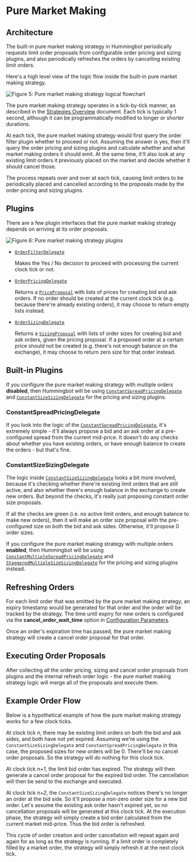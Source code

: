 # Pure Market Making

## Architecture

The built-in pure market making strategy in Hummingbot periodically requests limit order proposals from configurable order pricing and sizing plugins, and also periodically refreshes the orders by cancelling existing limit orders.

Here's a high level view of the logic flow inside the built-in pure market making strategy.

![Figure 5: Pure market making strategy logical flowchart](/assets/img/pure-mm-flowchart.svg)

The pure market making strategy operates in a tick-by-tick manner, as described in the [Strategies Overview](/strategies) document. Each tick is typically 1 second, although it can be programmatically modified to longer or shorter durations.

At each tick, the pure market making strategy would first query the order filter plugin whether to proceed or not. Assuming the answer is yes, then it'll query the order pricing and sizing plugins and calculate whether and what market making orders it should emit. At the same time, it'll also look at any existing limit orders it previously placed on the market and decide whether it should cancel those.

The process repeats over and over at each tick, causing limit orders to be periodically placed and cancelled according to the proposals made by the order pricing and sizing plugins.

## Plugins

There are a few plugin interfaces that the pure market making strategy depends on arriving at its order proposals.

![Figure 6: Pure market making strategy plugins](/assets/img/pure-mm-uml.svg)

* [`OrderFilterDelegate`](https://github.com/CoinAlpha/hummingbot/blob/development/hummingbot/strategy/pure_market_making/order_filter_delegate.pxd)

    Makes the Yes / No decision to proceed with processing the current clock tick or not.

* [`OrderPricingDelegate`](https://github.com/CoinAlpha/hummingbot/blob/development/hummingbot/strategy/pure_market_making/order_pricing_delegate.pxd)

    Returns a [`PriceProposal`](https://github.com/CoinAlpha/hummingbot/blob/development/hummingbot/strategy/pure_market_making/data_types.py) with lists of prices for creating bid and ask orders. If no order should be created at the current clock tick (e.g. because there're already existing orders), it may choose to return empty lists instead.

* [`OrderSizingDelegate`](https://github.com/CoinAlpha/hummingbot/blob/development/hummingbot/strategy/pure_market_making/order_sizing_delegate.pxd)

    Returns a [`SizingProposal`](https://github.com/CoinAlpha/hummingbot/blob/development/hummingbot/strategy/pure_market_making/data_types.py) with lists of order sizes for creating bid and ask orders, given the pricing proposal. If a proposed order at a certain price should not be created (e.g. there's not enough balance on the exchange), it may choose to return zero size for that order instead.

## Built-in Plugins

If you configure the pure market making strategy with multiple orders **disabled**, then Hummingbot will be using [`ConstantSpreadPricingDelegate`](https://github.com/CoinAlpha/hummingbot/blob/development/hummingbot/strategy/pure_market_making/constant_spread_pricing_delegate.pyx) and [`ConstantSizeSizingDelegate`](https://github.com/CoinAlpha/hummingbot/blob/development/hummingbot/strategy/pure_market_making/constant_size_sizing_delegate.pyx) for the pricing and sizing plugins.

### ConstantSpreadPricingDelegate

If you look into the logic of the [`ConstantSpreadPricingDelegate`](https://github.com/CoinAlpha/hummingbot/blob/development/hummingbot/strategy/pure_market_making/constant_spread_pricing_delegate.pyx), it's extremely simple - it'll always propose a bid and an ask order at a pre-configured spread from the current mid-price. It doesn't do any checks about whether you have existing orders, or have enough balance to create the orders - but that's fine.

### ConstantSizeSizingDelegate

The logic inside [`ConstantSizeSizingDelegate`](https://github.com/CoinAlpha/hummingbot/blob/development/hummingbot/strategy/pure_market_making/constant_size_sizing_delegate.pyx) looks a bit more involved, because it's checking whether there're existing limit orders that are still active, and also whether there's enough balance in the exchange to create new orders. But beyond the checks, it's really just proposing constant order size proposals.

If all the checks are green (i.e. no active limit orders, and enough balance to make new orders), then it will make an order size proposal with the pre-configured size on both the bid and ask sides. Otherwise, it'll propose 0 order sizes.

If you configure the pure market making strategy with multiple orders **enabled**, then Hummingbot will be using [`ConstantMultipleSpreadPricingDelegate`](https://github.com/CoinAlpha/hummingbot/blob/development/hummingbot/strategy/pure_market_making/constant_multiple_spread_pricing_delegate.pyx) and [`StaggeredMultipleSizeSizingDelegate`](https://github.com/CoinAlpha/hummingbot/blob/development/hummingbot/strategy/pure_market_making/staggered_multiple_size_sizing_delegate.pyx) for the pricing and sizing plugins instead.

## Refreshing Orders

For each limit order that was emitted by the pure market making strategy, an expiry timestamp would be generated for that order and the order will be tracked by the strategy. The time until expiry for new orders is configured via the **cancel_order_wait_time** option in [Configuration Parameters](#configuration-parameters).

Once an order's expiration time has passed, the pure market making strategy will create a cancel order proposal for that order.

## Executing Order Proposals

After collecting all the order pricing, sizing and cancel order proposals from plugins and the internal refresh order logic - the pure market making strategy logic will merge all of the proposals and execute them.

## Example Order Flow

Below is a hypothetical example of how the pure market making strategy works for a few clock ticks.

At clock tick *n*, there may be existing limit orders on both the bid and ask sides, and both have not yet expired. Assuming we're using the `ConstantSizeSizingDelegate` and `ConstantSpreadPricingDelegate` in this case, the proposed sizes for new orders will be 0. There'll be no cancel order proposals. So the strategy will do nothing for this clock tick.

At clock tick *n+1*, the limit bid order has expired. The strategy will then generate a cancel order proposal for the expired bid order. The cancellation will then be send to the exchange and executed.

At clock tick *n+2*, the `ConstantSizeSizingDelegate` notices there's no longer an order at the bid side. So it'll propose a non-zero order size for a new bid order. Let's assume the existing ask order hasn't expired yet, so no cancellation proposals will be generated at this clock tick. At the execution phase, the strategy will simply create a bid order calculated from the current market mid-price. Thus the bid order is refreshed.

This cycle of order creation and order cancellation will repeat again and again for as long as the strategy is running. If a limit order is completely filled by a market order, the strategy will simply refresh it at the next clock tick.
